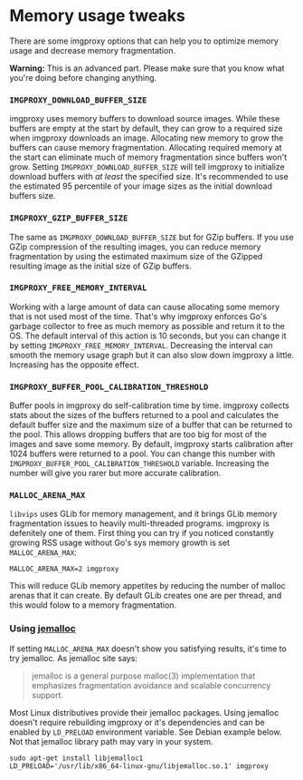 # Memory usage tweaks

There are some imgproxy options that can help you to optimize memory usage and decrease memory fragmentation.

**Warning:** This is an advanced part. Please make sure that you know what you're doing before changing anything.

### `IMGPROXY_DOWNLOAD_BUFFER_SIZE`

imgproxy uses memory buffers to download source images. While these buffers are empty at the start by default, they can grow to a required size when imgproxy downloads an image. Allocating new memory to grow the buffers can cause memory fragmentation. Allocating required memory at the start can eliminate much of memory fragmentation since buffers won't grow. Setting `IMGPROXY_DOWNLOAD_BUFFER_SIZE` will tell imgproxy to initialize download buffers with _at least_ the specified size. It's recommended to use the estimated 95 percentile of your image sizes as the initial download buffers size.

### `IMGPROXY_GZIP_BUFFER_SIZE`

The same as `IMGPROXY_DOWNLOAD_BUFFER_SIZE` but for GZip buffers. If you use GZip compression of the resulting images, you can reduce memory fragmentation by using the estimated maximum size of the GZipped resulting image as the initial size of GZip buffers.

### `IMGPROXY_FREE_MEMORY_INTERVAL`

Working with a large amount of data can cause allocating some memory that is not used most of the time. That's why imgproxy enforces Go's garbage collector to free as much memory as possible and return it to the OS. The default interval of this action is 10 seconds, but you can change it by setting `IMGPROXY_FREE_MEMORY_INTERVAL`. Decreasing the interval can smooth the memory usage graph but it can also slow down imgproxy a little. Increasing has the opposite effect.

### `IMGPROXY_BUFFER_POOL_CALIBRATION_THRESHOLD`

Buffer pools in imgproxy do self-calibration time by time. imgproxy collects stats about the sizes of the buffers returned to a pool and calculates the default buffer size and the maximum size of a buffer that can be returned to the pool. This allows dropping buffers that are too big for most of the images and save some memory. By default, imgproxy starts calibration after 1024 buffers were returned to a pool. You can change this number with `IMGPROXY_BUFFER_POOL_CALIBRATION_THRESHOLD` variable. Increasing the number will give you rarer but more accurate calibration.

### `MALLOC_ARENA_MAX`

`libvips` uses GLib for memory management, and it brings GLib memory fragmentation issues to heavily multi-threaded programs. imgproxy is defenitely one of them. First thing you can try if you noticed constantly growing RSS usage without Go's sys memory growth is set `MALLOC_ARENA_MAX`:

```
MALLOC_ARENA_MAX=2 imgproxy
```

This will reduce GLib memory appetites by reducing the number of malloc arenas that it can create. By default GLib creates one are per thread, and this would folow to a memory fragmentation.


### Using [jemalloc](http://jemalloc.net/)

If setting `MALLOC_ARENA_MAX` doesn't show you satisfying results, it's time to try jemalloc. As jemalloc site says:

> jemalloc is a general purpose malloc(3) implementation that emphasizes fragmentation avoidance and scalable concurrency support.

Most Linux distributives provide their jemalloc packages. Using jemalloc doesn't require rebuilding imgproxy or it's dependencies and can be enabled by `LD_PRELOAD` environment variable. See Debian example below. Not that jemalloc library path may vary in your system.

```
sudo apt-get install libjemalloc1
LD_PRELOAD='/usr/lib/x86_64-linux-gnu/libjemalloc.so.1' imgproxy
```
